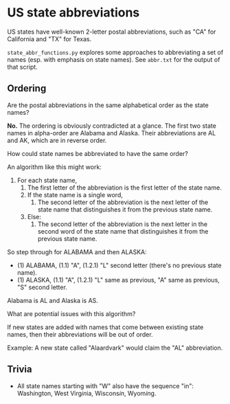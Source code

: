 # US state abbreviations

US states have well-known 2-letter postal abbreviations, such as "CA" for California and "TX" for Texas.

`state_abbr_functions.py` explores some approaches to abbreviating a set of names (esp. with emphasis on state names). See `abbr.txt` for the output of that script.

## Ordering

Are the postal abbreviations in the same alphabetical order as the state names?

**No.** The ordering is obviously contradicted at a glance. The first two state names in alpha-order are Alabama and Alaska. Their abbreviations are AL and AK, which are in reverse order.

How could state names be abbreviated to have the same order?

An algorithm like this might work:

1. For each state name,
    1. The first letter of the abbreviation is the first letter of the state name.
    2. If the state name is a single word,
        1. The second letter of the abbreviation is the next letter of the state name that distinguishes it from the previous state name.
    3. Else:
        1. The second letter of the abbreviation is the next letter in the second word of the state name that distinguishes it from the previous state name.

So step through for ALABAMA and then ALASKA:

* (1) ALABAMA, (1.1) "A", (1.2.1) "L" second letter (there's no previous state name).
* (1) ALASKA, (1.1) "A", (1.2.1) "L" same as previous, "A" same as previous, "S" second letter.

Alabama is AL and Alaska is AS.

What are potential issues with this algorithm?

If new states are added with names that come between existing state names, then their abbreviations will be out of order.

Example: A new state called "Alaardvark" would claim the "AL" abbreviation.

## Trivia

* All state names starting with "W" also have the sequence "in": Wash*in*gton, West Virg*in*ia, Wiscons*in*, Wyom*in*g.
